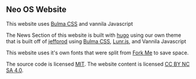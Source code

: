 ## Neo OS Website

This website uses [Bulma CSS](https://www.google.com/search?client=firefox-b-d&q=bulma+css+github) and vannila Javascript

The News Section of this website is built with [hugo](https://github.com/gohugoio/hugo) using our own theme that is built off of [jeffprod](https://github.com/Tazeg/hugo-blog-jeffprod) using [Bulma CSS](https://www.google.com/search?client=firefox-b-d&q=bulma+css+github), [Lunr.js](https://github.com/olivernn/lunr.js), and Vannila Javascript

This website uses it's own fonts that were split from [Fork Me](https://github.com/ForkAwesome/Fork-Awesome) to save space.

The source code is licensed [MIT](http://opensource.org/licenses/mit-license.php). The website content is licensed [CC BY NC SA 4.0](http://creativecommons.org/licenses/by-nc-sa/4.0/). 
